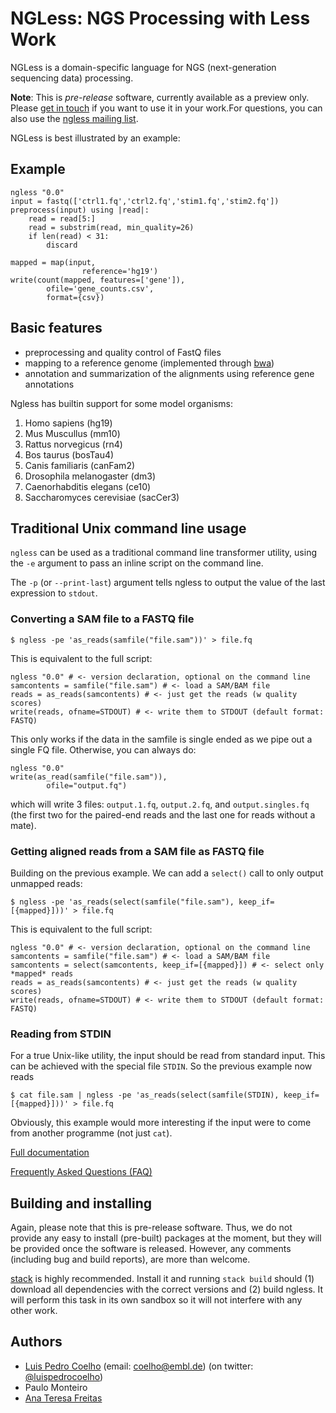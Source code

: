 # NGLess: NGS Processing with Less Work

NGLess is a domain-specific language for NGS (next-generation sequencing data)
processing.

**Note**: This is *pre-release* software, currently available as a preview
only. Please [get in touch](mailto:coelho@embl.de) if you want to use it in
your work.For questions, you can also use the [ngless mailing
list](https://groups.google.com/forum/#!forum/ngless).
 
NGLess is best illustrated by an example:

## Example

    ngless "0.0"
    input = fastq(['ctrl1.fq','ctrl2.fq','stim1.fq','stim2.fq'])
    preprocess(input) using |read|:
        read = read[5:]
        read = substrim(read, min_quality=26)
        if len(read) < 31:
            discard

    mapped = map(input,
                    reference='hg19')
    write(count(mapped, features=['gene']),
            ofile='gene_counts.csv',
            format={csv})



## Basic features

- preprocessing and quality control of FastQ files
- mapping to a reference genome (implemented through [bwa](http://bio-bwa.sourceforge.net/))
- annotation and summarization of the alignments using reference gene annotations

Ngless has builtin support for some model organisms:

1. Homo sapiens (hg19)
2. Mus Muscullus (mm10)
3. Rattus norvegicus (rn4)
4. Bos taurus (bosTau4)
5. Canis familiaris (canFam2)
6. Drosophila melanogaster (dm3)
7. Caenorhabditis elegans (ce10)
8. Saccharomyces cerevisiae (sacCer3)

## Traditional Unix command line usage

`ngless` can be used as a traditional command line transformer utility, using
the `-e` argument to pass an inline script on the command line.

The `-p` (or `--print-last`) argument tells ngless to output the value of the
last expression to `stdout`.

### Converting a SAM file to a FASTQ file

    $ ngless -pe 'as_reads(samfile("file.sam"))' > file.fq

This is equivalent to the full script:

    ngless "0.0" # <- version declaration, optional on the command line
    samcontents = samfile("file.sam") # <- load a SAM/BAM file
    reads = as_reads(samcontents) # <- just get the reads (w quality scores)
    write(reads, ofname=STDOUT) # <- write them to STDOUT (default format: FASTQ)

This only works if the data in the samfile is single ended as we pipe out a
single FQ file. Otherwise, you can always do:


    ngless "0.0"
    write(as_read(samfile("file.sam")),
            ofile="output.fq")

which will write 3 files: `output.1.fq`, `output.2.fq`, and
`output.singles.fq` (the first two for the paired-end reads and the last one
for reads without a mate).

### Getting aligned reads from a SAM file as FASTQ file

Building on the previous example. We can add a `select()` call to only output
unmapped reads:

    $ ngless -pe 'as_reads(select(samfile("file.sam"), keep_if=[{mapped}]))' > file.fq

This is equivalent to the full script:

    ngless "0.0" # <- version declaration, optional on the command line
    samcontents = samfile("file.sam") # <- load a SAM/BAM file
    samcontents = select(samcontents, keep_if=[{mapped}]) # <- select only *mapped* reads
    reads = as_reads(samcontents) # <- just get the reads (w quality scores)
    write(reads, ofname=STDOUT) # <- write them to STDOUT (default format: FASTQ)

### Reading from STDIN

For a true Unix-like utility, the input should be read from standard input.
This can be achieved with the special file `STDIN`. So the previous example now
reads

    $ cat file.sam | ngless -pe 'as_reads(select(samfile(STDIN), keep_if=[{mapped}]))' > file.fq

Obviously, this example would more interesting if the input were to come from another
programme (not just `cat`).

[Full documentation](http://ngless.readthedocs.org/en/latest/)

[Frequently Asked Questions (FAQ)](http://ngless.readthedocs.org/en/latest/faq.html)

## Building and installing

Again, please note that this is pre-release software. Thus, we do not provide
any easy to install (pre-built) packages at the moment, but they will be
provided once the software is released. However, any comments (including bug
and build reports), are more than welcome.

[stack](http://docs.haskellstack.org/en/stable/README/) is highly recommended.
Install it and running `stack build` should (1) download all dependencies with
the correct versions and (2) build ngless. It will perform this task in its own
sandbox so it will not interfere with any other work.


## Authors

- [Luis Pedro Coelho](http://luispedro.org) (email: [coelho@embl.de](mailto:coelho@embl.de)) (on twitter: [@luispedrocoelho](https://twitter.com/luispedrocoelho))
- Paulo Monteiro
- [Ana Teresa Freitas](http://web.tecnico.ulisboa.pt/ana.freitas/)


